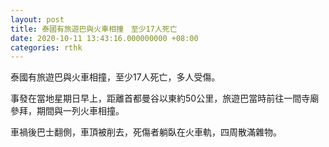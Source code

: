 ```yaml
---
layout: post
title: 泰國有旅遊巴與火車相撞　至少17人死亡
date: 2020-10-11 13:43:16.000000000 +08:00
categories: rthk
---
```


泰國有旅遊巴與火車相撞，至少17人死亡，多人受傷。

事發在當地星期日早上，距離首都曼谷以東約50公里，旅遊巴當時前往一間寺廟參拜，期間與一列火車相撞。

車禍後巴士翻側，車頂被削去，死傷者躺臥在火車軌，四周散滿雜物。
